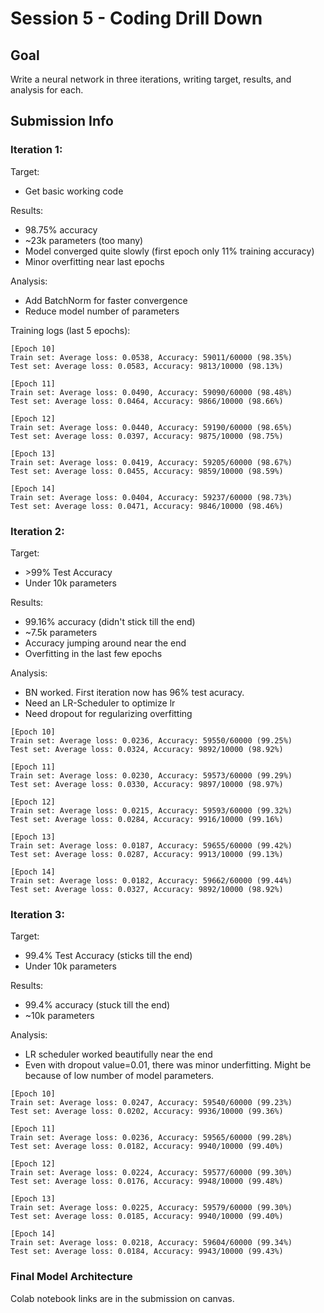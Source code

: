 # Session 5 - Coding Drill Down

## Goal
Write a neural network in three iterations, writing target, results, and analysis for each.

## Submission Info
### Iteration 1:
Target:
- Get basic working code

Results:
- 98.75% accuracy
- ~23k parameters (too many)
- Model converged quite slowly (first epoch only 11% training accuracy)
- Minor overfitting near last epochs

Analysis:
- Add BatchNorm for faster convergence
- Reduce model number of parameters

Training logs (last 5 epochs):

```
[Epoch 10]
Train set: Average loss: 0.0538, Accuracy: 59011/60000 (98.35%)
Test set: Average loss: 0.0583, Accuracy: 9813/10000 (98.13%)

[Epoch 11]
Train set: Average loss: 0.0490, Accuracy: 59090/60000 (98.48%)
Test set: Average loss: 0.0464, Accuracy: 9866/10000 (98.66%)

[Epoch 12]
Train set: Average loss: 0.0440, Accuracy: 59190/60000 (98.65%)
Test set: Average loss: 0.0397, Accuracy: 9875/10000 (98.75%)

[Epoch 13]
Train set: Average loss: 0.0419, Accuracy: 59205/60000 (98.67%)
Test set: Average loss: 0.0455, Accuracy: 9859/10000 (98.59%)

[Epoch 14]
Train set: Average loss: 0.0404, Accuracy: 59237/60000 (98.73%)
Test set: Average loss: 0.0471, Accuracy: 9846/10000 (98.46%)
```

### Iteration 2:
Target:
- \>99% Test Accuracy
- Under 10k parameters

Results:
- 99.16% accuracy (didn't stick till the end)
- ~7.5k parameters
- Accuracy jumping around near the end
- Overfitting in the last few epochs

Analysis:
- BN worked. First iteration now has 96% test acuracy.
- Need an LR-Scheduler to optimize lr
- Need dropout for regularizing overfitting

```
[Epoch 10]
Train set: Average loss: 0.0236, Accuracy: 59550/60000 (99.25%)
Test set: Average loss: 0.0324, Accuracy: 9892/10000 (98.92%)

[Epoch 11]
Train set: Average loss: 0.0230, Accuracy: 59573/60000 (99.29%)
Test set: Average loss: 0.0330, Accuracy: 9897/10000 (98.97%)

[Epoch 12]
Train set: Average loss: 0.0215, Accuracy: 59593/60000 (99.32%)
Test set: Average loss: 0.0284, Accuracy: 9916/10000 (99.16%)

[Epoch 13]
Train set: Average loss: 0.0187, Accuracy: 59655/60000 (99.42%)
Test set: Average loss: 0.0287, Accuracy: 9913/10000 (99.13%)

[Epoch 14]
Train set: Average loss: 0.0182, Accuracy: 59662/60000 (99.44%)
Test set: Average loss: 0.0327, Accuracy: 9892/10000 (98.92%)
```

### Iteration 3:
Target:
- 99.4% Test Accuracy (sticks till the end)
- Under 10k parameters

Results:
- 99.4% accuracy (stuck till the end)
- ~10k parameters

Analysis:
- LR scheduler worked beautifully near the end
- Even with dropout value=0.01, there was minor underfitting. Might be because of low number of model parameters.

```
[Epoch 10]
Train set: Average loss: 0.0247, Accuracy: 59540/60000 (99.23%)
Test set: Average loss: 0.0202, Accuracy: 9936/10000 (99.36%)

[Epoch 11]
Train set: Average loss: 0.0236, Accuracy: 59565/60000 (99.28%)
Test set: Average loss: 0.0182, Accuracy: 9940/10000 (99.40%)

[Epoch 12]
Train set: Average loss: 0.0224, Accuracy: 59577/60000 (99.30%)
Test set: Average loss: 0.0176, Accuracy: 9948/10000 (99.48%)

[Epoch 13]
Train set: Average loss: 0.0225, Accuracy: 59579/60000 (99.30%)
Test set: Average loss: 0.0185, Accuracy: 9940/10000 (99.40%)

[Epoch 14]
Train set: Average loss: 0.0218, Accuracy: 59604/60000 (99.34%)
Test set: Average loss: 0.0184, Accuracy: 9943/10000 (99.43%)
```

### Final Model Architecture


Colab notebook links are in the submission on canvas.